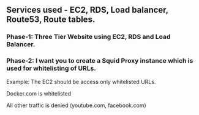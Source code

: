 ## Services used - EC2, RDS, Load balancer, Route53, Route tables.

### Phase-1: Three Tier Website using EC2, RDS and Load Balancer.

### Phase-2: I want you to create a Squid Proxy instance which is used for whitelisting of URLs.

Example: The EC2 should be access only whitelisted URLs.

Docker.com is whitelisted

All other traffic is denied (youtube.com, facebook.com)

